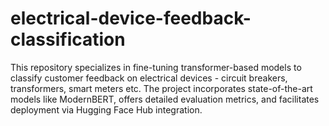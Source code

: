 # electrical-device-feedback-classification
This repository specializes in fine-tuning transformer-based models to classify customer feedback on electrical devices - circuit breakers, transformers, smart meters etc. The project incorporates state-of-the-art models like ModernBERT, offers detailed evaluation metrics, and facilitates deployment via Hugging Face Hub integration.
